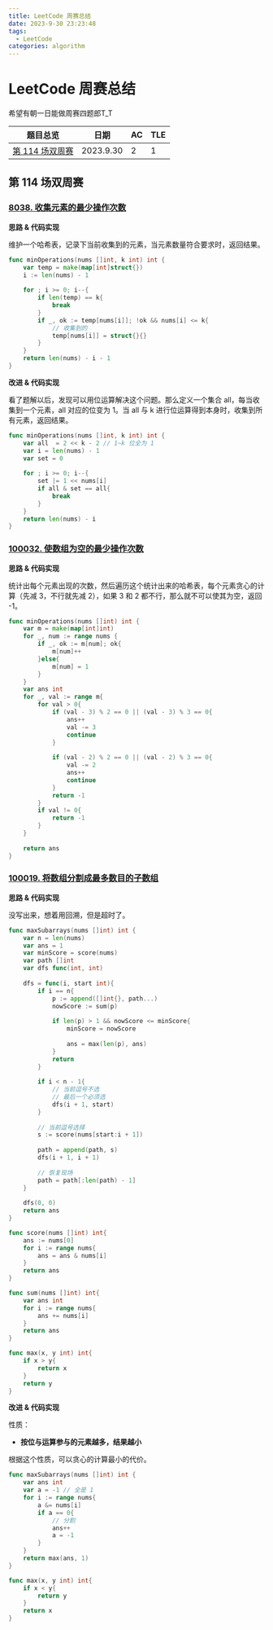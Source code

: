 ```yaml
---
title: LeetCode 周赛总结
date: 2023-9-30 23:23:48
tags: 
  - LeetCode
categories: algorithm
---
```




# LeetCode 周赛总结

希望有朝一日能做周赛四题郎T_T

| 题目总览                                                     | 日期      | AC   | TLE  |
| ------------------------------------------------------------ | --------- | ---- | ---- |
| [第 114 场双周赛](https://leetcode.cn/contest/biweekly-contest-114/) | 2023.9.30 | 2    | 1    |

<!--truncate-->

## 第 114 场双周赛

### [8038. 收集元素的最少操作次数](https://leetcode.cn/problems/minimum-operations-to-collect-elements/description/)

**思路 & 代码实现**

维护一个哈希表，记录下当前收集到的元素，当元素数量符合要求时，返回结果。

```go
func minOperations(nums []int, k int) int {
    var temp = make(map[int]struct{})
    i := len(nums) - 1
    
    for ; i >= 0; i--{
        if len(temp) == k{
            break
        }
        if _, ok := temp[nums[i]]; !ok && nums[i] <= k{
            // 收集到的
            temp[nums[i]] = struct{}{}
        }
    }
    return len(nums) - i - 1
}
```

**改进 & 代码实现**

看了题解以后，发现可以用位运算解决这个问题。那么定义一个集合 all，每当收集到一个元素，all 对应的位变为 1。当 all 与 k 进行位运算得到本身时，收集到所有元素，返回结果。

```go
func minOperations(nums []int, k int) int {
    var all  = 2 << k - 2 // 1~k 位全为 1
    var i = len(nums) - 1
    var set = 0
    
    for ; i >= 0; i--{
        set |= 1 << nums[i]
        if all & set == all{
            break
        }
    }
    return len(nums) - i
}
```



### [100032. 使数组为空的最少操作次数](https://leetcode.cn/problems/minimum-number-of-operations-to-make-array-empty/description/)

**思路 & 代码实现**

统计出每个元素出现的次数，然后遍历这个统计出来的哈希表，每个元素贪心的计算（先减 3，不行就先减 2），如果 3 和 2 都不行，那么就不可以使其为空，返回 -1。

```go
func minOperations(nums []int) int {
    var m = make(map[int]int)
    for _, num := range nums {
        if _, ok := m[num]; ok{
            m[num]++
        }else{
            m[num] = 1
        }
    }
    var ans int
    for _, val := range m{
        for val > 0{
            if (val - 3) % 2 == 0 || (val - 3) % 3 == 0{
                ans++
                val -= 3
                continue
            }
            
            if (val - 2) % 2 == 0 || (val - 2) % 3 == 0{
                val -= 2
                ans++
                continue
            }
            return -1
        }
        if val != 0{
            return -1
        }
    }
    
    return ans
}
```



### [100019. 将数组分割成最多数目的子数组](https://leetcode.cn/problems/split-array-into-maximum-number-of-subarrays/description/)

**思路 & 代码实现**

没写出来，想着用回溯，但是超时了。

```go
func maxSubarrays(nums []int) int {
    var n = len(nums)
    var ans = 1
    var minScore = score(nums)
    var path []int
    var dfs func(int, int)
    
    dfs = func(i, start int){
        if i == n{
            p := append([]int{}, path...)
            nowScore := sum(p)
            
            if len(p) > 1 && nowScore <= minScore{
                minScore = nowScore
                
                ans = max(len(p), ans)
            }
            return
        }
        
        if i < n - 1{
            // 当前逗号不选
            // 最后一个必须选
            dfs(i + 1, start)
        }
        
        // 当前逗号选择
        s := score(nums[start:i + 1])
        
        path = append(path, s)
        dfs(i + 1, i + 1)
        
        // 恢复现场
        path = path[:len(path) - 1]
    }
    
    dfs(0, 0)
    return ans
}

func score(nums []int) int{
    ans := nums[0]
    for i := range nums{
        ans = ans & nums[i]
    }
    return ans
}

func sum(nums []int) int{
    var ans int
    for i := range nums{
        ans += nums[i]
    }
    return ans
}

func max(x, y int) int{
    if x > y{
        return x
    }
    return y
}
```

**改进 & 代码实现**

性质：

- **按位与运算参与的元素越多，结果越小**

根据这个性质，可以贪心的计算最小的代价。

```go
func maxSubarrays(nums []int) int {
    var ans int
    var a = -1 // 全是 1
    for i := range nums{
        a &= nums[i]
        if a == 0{
            // 分割
            ans++
            a = -1
        }
    }
    return max(ans, 1)
}

func max(x, y int) int{
    if x < y{
        return y
    }
    return x
}
```

